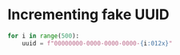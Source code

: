 
# Incrementing fake UUID

```python
for i in range(500):
	uuid = f"00000000-0000-0000-0000-{i:012x}"
```